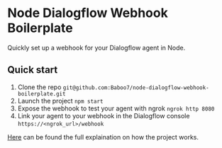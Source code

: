 # Node Dialogflow Webhook Boilerplate

Quickly set up a webhook for your Dialogflow agent in Node.

## Quick start

1. Clone the repo `git@github.com:Baboo7/node-dialogflow-webhook-boilerplate.git`
1. Launch the project `npm start`
1. Expose the webhook to test your agent with ngrok `ngrok http 8080`
1. Link your agent to your webhook in the Dialogflow console `https://<ngrok_url>/webhook`

[Here](https://sipios.com/blog/webhook-example-how-to-build-a-chatbot-from-scratch) can be found the full explaination on how the project works.
